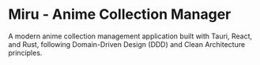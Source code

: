# Miru - Anime Collection Manager

A modern anime collection management application built with Tauri, React, and Rust, following Domain-Driven Design (DDD) and Clean Architecture principles.
